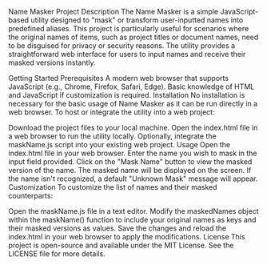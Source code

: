 Name Masker
Project Description
The Name Masker is a simple JavaScript-based utility designed to "mask" or transform user-inputted names into predefined aliases. This project is particularly useful for scenarios where the original names of items, such as project titles or document names, need to be disguised for privacy or security reasons. The utility provides a straightforward web interface for users to input names and receive their masked versions instantly.

Getting Started
Prerequisites
A modern web browser that supports JavaScript (e.g., Chrome, Firefox, Safari, Edge).
Basic knowledge of HTML and JavaScript if customization is required.
Installation
No installation is necessary for the basic usage of Name Masker as it can be run directly in a web browser. To host or integrate the utility into a web project:

Download the project files to your local machine.
Open the index.html file in a web browser to run the utility locally.
Optionally, integrate the maskName.js script into your existing web project.
Usage
Open the index.html file in your web browser.
Enter the name you wish to mask in the input field provided.
Click on the "Mask Name" button to view the masked version of the name.
The masked name will be displayed on the screen. If the name isn't recognized, a default "Unknown Mask" message will appear.
Customization
To customize the list of names and their masked counterparts:

Open the maskName.js file in a text editor.
Modify the maskedNames object within the maskName() function to include your original names as keys and their masked versions as values.
Save the changes and reload the index.html in your web browser to apply the modifications.
License
This project is open-source and available under the MIT License. See the LICENSE file for more details.
